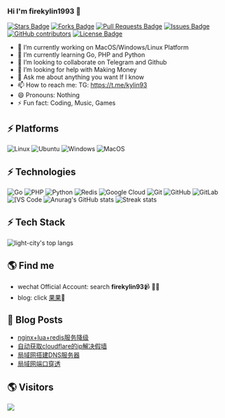### Hi I'm firekylin1993  👋

<!--
**firekylin1993/firekylin1993** is a ✨ _special_ ✨ repository because its `README.md` (this file) appears on your GitHub profile.

Here are some ideas to get you started:
-->

<a href="https://github.com/abhisheknaiidu/awesome-github-profile-readme/stargazers"><img src="https://img.shields.io/github/stars/abhisheknaiidu/awesome-github-profile-readme" alt="Stars Badge"/></a>
<a href="https://github.com/abhisheknaiidu/awesome-github-profile-readme/network/members"><img src="https://img.shields.io/github/forks/abhisheknaiidu/awesome-github-profile-readme" alt="Forks Badge"/></a>
<a href="https://github.com/abhisheknaiidu/awesome-github-profile-readme/pulls"><img src="https://img.shields.io/github/issues-pr/abhisheknaiidu/awesome-github-profile-readme" alt="Pull Requests Badge"/></a>
<a href="https://github.com/abhisheknaiidu/awesome-github-profile-readme/issues"><img src="https://img.shields.io/github/issues/abhisheknaiidu/awesome-github-profile-readme" alt="Issues Badge"/></a>
<a href="https://github.com/abhisheknaiidu/awesome-github-profile-readme/graphs/contributors"><img alt="GitHub contributors" src="https://img.shields.io/github/contributors/abhisheknaiidu/awesome-github-profile-readme?color=2b9348"></a>
<a href="https://github.com/abhisheknaiidu/awesome-github-profile-readme/blob/master/LICENSE"><img src="https://img.shields.io/github/license/abhisheknaiidu/awesome-github-profile-readme?color=2b9348" alt="License Badge"/></a>


- 🔭 I’m currently working on MacOS/Windows/Linux Platform
- 🌱 I’m currently learning Go, PHP and Python
- 👯 I’m looking to collaborate on Telegram and Github
- 🤔 I’m looking for help with Making Money
- 💬 Ask me about anything you want If I know
- 📫 How to reach me: TG: https://t.me/kylin93
- 😄 Pronouns: Nothing
- ⚡ Fun fact:  Coding, Music, Games


## ⚡ Platforms

![Linux](https://img.shields.io/badge/Linux-FCC624?style=for-the-badge&logo=linux&logoColor=black)
![Ubuntu](https://img.shields.io/badge/Ubuntu-E95420?style=for-the-badge&logo=ubuntu&logoColor=white)
![Windows](https://img.shields.io/badge/Windows-0078D6?style=for-the-badge&logo=windows&logoColor=white)
![MacOS](https://img.shields.io/badge/MacOS-009900?style=for-the-badge&logo=apple&logoColor=white)

## ⚡ Technologies

![Go](https://img.shields.io/badge/-go-%23E44D27?style=flat-square&logo=go&logoColor=ffffff)
![PHP](https://img.shields.io/badge/-PHP-FCA121?style=flat-square&logo=PHP)
![Python](https://img.shields.io/badge/-Python-black?style=flat-square&logo=Python)
![Redis](https://img.shields.io/badge/-Redis-black?style=flat-square&logo=Redis)
![Google Cloud](https://img.shields.io/badge/Google%20Cloud-black?style=flat-square&logo=google-cloud)
![Git](https://img.shields.io/badge/-Git-black?style=flat-square&logo=git)
![GitHub](https://img.shields.io/badge/-GitHub-181717?style=flat-square&logo=github)
![GitLab](https://img.shields.io/badge/-GitLab-FCA121?style=flat-square&logo=gitlab)
<img alt="[VS Code" src="https://img.shields.io/badge/-VSCode-%23007ACC?style=flat-square&logo=visual-studio-code" />
![Anurag's GitHub stats](https://github-readme-stats.vercel.app/api?username=firekylin1993&theme=cobalt2&show_icons=true)
![Streak stats](https://github-readme-streak-stats.herokuapp.com/?user=firekylin1993&show_icons=true&theme=tokyonight)

## ⚡ Tech Stack

<p align='left'>
  <img align="top" src="https://github-readme-stats.vercel.app/api/top-langs/?username=firekylin1993&bg_color=071A2C&line_height=20&text_color=FFFFFF" alt="light-city's top langs"/>
</p>


## 🌎 Find me
- wechat Official Account: search **firekylin93**📹 ✍🏾
- blog: click [果果](https://blog.930718.xyz/)🏓
## 🚀 Blog Posts
<!-- BLOG-POST-LIST:START -->
- [nginx+lua+redis服务降级](https://firekylin1993.github.io/2021/10/11/nginx+lua+redis%E6%9C%8D%E5%8A%A1%E9%99%8D%E7%BA%A7/)
- [自动获取cloudflare的ip解决假墙](https://firekylin1993.github.io/2021/08/12/%E8%87%AA%E5%8A%A8%E8%8E%B7%E5%8F%96cloudflare%E7%9A%84ip%E8%A7%A3%E5%86%B3%E5%81%87%E5%A2%99/)
- [局域网搭建DNS服务器](https://firekylin1993.github.io/2021/07/28/%E5%B1%80%E5%9F%9F%E7%BD%91%E6%90%AD%E5%BB%BA-DNS-%E6%9C%8D%E5%8A%A1%E5%99%A8/)
- [局域网端口穿透](https://firekylin1993.github.io/2021/07/09/%E5%B1%80%E5%9F%9F%E7%BD%91%E7%AB%AF%E5%8F%A3%E7%A9%BF%E9%80%8F/)
<!-- BLOG-POST-LIST:END -->

## 🌎 Visitors
![](https://visitor-badge.glitch.me/badge?page_id=abhisheknaiidu.abhisheknaiidu)


